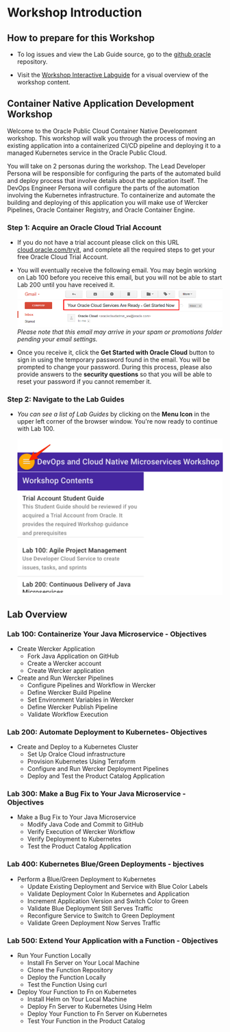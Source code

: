 # Workshop Introduction

## How to prepare for this Workshop

- To log issues and view the Lab Guide source, go to the [github oracle](https://github.com/oracle/learning-library/issues/new) repository.

- Visit the [Workshop Interactive Labguide](https://launch.oracle.com/?container-native-development) for a visual overview of the workshop content.

## Container Native Application Development Workshop

Welcome to the Oracle Public Cloud Container Native Development workshop. This workshop will walk you through the process of moving an existing application into a containerized CI/CD pipeline and deploying it to a managed Kubernetes service in the Oracle Public Cloud.

You will take on 2 personas during the workshop. The Lead Developer Persona will be responsible for configuring the parts of the automated build and deploy process that involve details about the application itself. The DevOps Engineer Persona will configure the parts of the automation involving the Kubernetes infrastructure. To containerize and automate the building and deploying of this application you will make use of Wercker Pipelines, Oracle Container Registry, and Oracle Container Engine.

### **Step 1**: Acquire an Oracle Cloud Trial Account

- If you do not have a trial account please click on this URL [cloud.oracle.com/tryit](http://cloud.oracle.com/tryit&intcmp=DeveloperInnovation-HOL-11NOV17), and complete all the required steps to get your free Oracle Cloud Trial Account.

- You will eventually receive the following email. You may begin working on Lab 100 before you receive this email, but you will not be able to start Lab 200 until you have received it.
![](images/oraclecode/code_9.png)
_Please note that this email may arrive in your spam or promotions folder pending your email settings._

- Once you receive it, click the **Get Started with Oracle Cloud** button to sign in using the temporary password found in the email. You will be prompted to change your password. During this process, please also provide answers to the **security questions** so that you will be able to reset your password if you cannot remember it.

### **Step 2**: Navigate to the Lab Guides

- _You can see a list of Lab Guides_ by clicking on the **Menu Icon** in the upper left corner of the browser window. You're now ready to continue with Lab 100.

  ![](images/LabMenuIcon.png)

## Lab Overview

### Lab 100: Containerize Your Java Microservice - Objectives

- Create Wercker Application
  - Fork Java Application on GitHub
  - Create a Wercker account
  - Create Wercker application
- Create and Run Wercker Pipelines
  - Configure Pipelines and Workflow in Wercker
  - Define Wercker Build Pipeline
  - Set Environment Variables in Wercker
  - Define Wercker Publish Pipeline
  - Validate Workflow Execution

### Lab 200: Automate Deployment to Kubernetes- Objectives

- Create and Deploy to a Kubernetes Cluster
  - Set Up Oralce Cloud infrastructure
  - Provision Kubernetes Using Terraform
  - Configure and Run Wercker Deployment Pipelines
  - Deploy and Test the Product Catalog Application

### Lab 300: Make a Bug Fix to Your Java Microservice - Objectives

- Make a Bug Fix to Your Java Microservice
  - Modify Java Code and Commit to GitHub
  - Verify Execution of Wercker Workflow
  - Verify Deployment to Kubernetes
  - Test the Product Catalog Application

### Lab 400: Kubernetes Blue/Green Deployments - bjectives

- Perform a Blue/Green Deployment to Kubernetes
  - Update Existing Deployment and Service with Blue Color Labels
  - Validate Deployment Color In Kubernetes and Application
  - Increment Application Version and Switch Color to Green
  - Validate Blue Deployment Still Serves Traffic
  - Reconfigure Service to Switch to Green Deployment
  - Validate Green Deployment Now Serves Traffic

### Lab 500: Extend Your Application with a Function - Objectives

- Run Your Function Locally
  - Install Fn Server on Your Local Machine
  - Clone the Function Repository
  - Deploy the Function Locally
  - Test the Function Using curl
- Deploy Your Function to Fn on Kubernetes
  - Install Helm on Your Local Machine
  - Deploy Fn Server to Kubernetes Using Helm
  - Deploy Your Function to Fn Server on Kubernetes
  - Test Your Function in the Product Catalog
